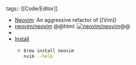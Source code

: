 tags:: [[Code/Editor]]

- [Neovim](https://neovim.io/): An aggressive refactor of [[Vim]]
- [neovim/neovim](https://github.com/neovim/neovim)
  @@html: <a href="https://github.com/neovim/neovim/"><img src="https://github-readme-stats-astronomer.vercel.app/api/pin/?username=neovim&repo=neovim&theme=tokyonight" alt="neovim/neovim"/></a>@@
-
- [Install](https://github.com/neovim/neovim/#install-from-package)
	- ```bash
	  brew install neovim
	  nvim --help
	  ```